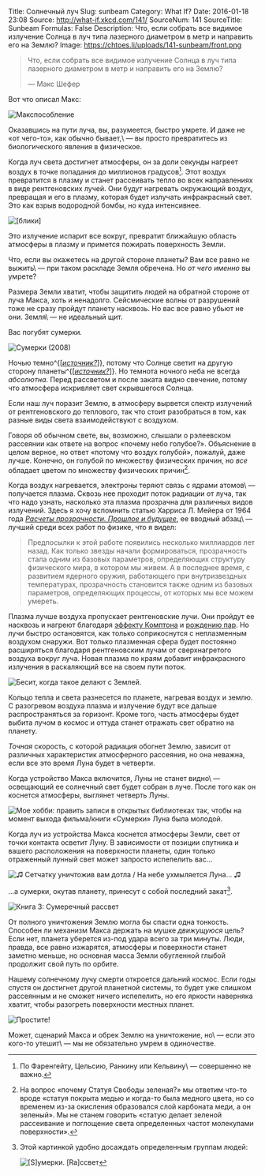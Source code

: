 Title: Солнечный луч
Slug: sunbeam
Category: What If?
Date: 2016-01-18 23:08
Source: http://what-if.xkcd.com/141/
SourceNum: 141
SourceTitle: Sunbeam
Formulas: False
Description: Что, если собрать все видимое излучение Солнца в луч типа лазерного диаметром в метр и направить его на Землю?
Image: https://chtoes.li/uploads/141-sunbeam/front.png

> Что, если собрать все видимое излучение Солнца в луч типа лазерного диаметром в метр и направить его на Землю?
>
> — Макс Шефер

Вот что описал Макс:

![](/uploads/141-sunbeam/maxchanism_ru.png "Макспособление")

Оказавшись на пути луча, вы, разумеется, быстро умрете. И даже не «от чего-то», как обычно бывает,\ — вы просто превратитесь из биологического явления в физическое.

Когда луч света достигнет атмосферы, он за доли секунды нагреет воздух в точке попадания до миллионов градусов[^1]. Этот воздух превратится в плазму и станет рассеивать тепло во всех направлениях в виде рентгеновских лучей. Они будут нагревать окружающий воздух, превращая и его в плазму, которая будет излучать инфракрасный свет. Это как взрыв водородной бомбы, но куда интенсивнее.

[^1]: По Фаренгейту, Цельсию, Ранкину или Кельвину\ — совершенно не важно.

![](/uploads/141-sunbeam/beam_ru.png "[блики]")

Это излучение испарит все вокруг, превратит ближайшую область атмосферы в плазму и примется пожирать поверхность Земли.

Что, если вы окажетесь на другой стороне планеты? Вам все равно не выжить\ — при таком раскладе Земля обречена. Но *от чего именно* вы умрете?

Размера Земли хватит, чтобы защитить людей на обратной стороне от луча Макса, хоть и ненадолго. Сейсмические волны от разрушений тоже не сразу пройдут планету насквозь. Но вас все равно убьют не они. Земля\ — не идеальный щит.

Вас погубят сумерки.

![](/uploads/141-sunbeam/twilight_ru.png "Сумерки (2008)")

Ночью темно^{[*[источник?][1]*]}, потому что Солнце светит на другую сторону планеты^{[*[источник?][2]*]}. Но темнота ночного неба не всегда *абсолютна*. Перед рассветом и после заката видно свечение, потому что атмосфера искривляет свет скрывшегося Солнца.

Если наш луч поразит Землю, в атмосферу вырвется спектр излучений от рентгеновского до теплового, так что стоит разобраться в том, как разные виды света взаимодействуют с воздухом.

Говоря об обычном свете, вы, возможно, слышали о рэлеевском рассеянии как ответе на вопрос «почему небо голубое?». Объяснение в целом верное, но ответ «потому что воздух голубой», пожалуй, даже лучше. Конечно, он голубой по множеству физических причин, но *все* обладает цветом по множеству физических причин[^2].

[^2]: На вопрос «почему Статуя Свободы зеленая?» мы ответим что-то вроде «статуя покрыта медью и когда-то была медного цвета, но со временем из-за окисления образовался слой карбоната меди, а он зеленый». Мы не станем говорить «статую делает зеленой рассеивание и поглощение света определенных частот молекулами поверхности».

Когда воздух нагревается, электроны теряют связь с ядрами атомов\ — получается плазма. Сквозь нее проходит поток радиации от луча, так что надо узнать, насколько эта плазма прозрачна для различных видов излучений. Здесь я хочу вспомнить статью Харриса Л. Мейера от 1964 года *[Расчеты прозрачности. Прошлое и будущее][3]*, ее вводный абзац\ — лучший среди всех работ по физике, что я видел:

> Предпосылки к этой работе появились несколько миллиардов лет назад. Как только звезды начали формироваться, прозрачность стала одним из базовых параметров, определяющих структуру физического мира, в котором мы живем. А в последнее время, с развитием ядерного оружия, работающего при внутризвездных температурах, прозрачность становится также одним из базовых параметров, определяющих процессы, от которых мы все можем умереть.

Плазма лучше воздуха пропускает рентгеновские лучи. Они пройдут ее насквозь и нагреют благодаря [эффекту Комптона][4] и [рождению пар][5]. Но лучи быстро остановятся, как только соприкоснутся с неплазменным воздухом снаружи. Вот только плазменная сфера будет постоянно расширяться благодаря рентгеновским лучам от сверхнагретого воздуха вокруг луча. Новая плазма по краям добавит инфракрасного излучения в раскаляющий все на своем пути поток.

![](/uploads/141-sunbeam/bubble_ru.png "Бесит, когда такое делают с Землей.")

Кольцо тепла и света разнесется по планете, нагревая воздух и землю. С разогревом воздуха плазма и излучение будут все дальше распространяться за горизонт. Кроме того, часть атмосферы будет выбита лучом в космос и оттуда станет отражать свет обратно на планету.

*Точная* скорость, с которой радиация обогнет Землю, зависит от различных характеристик атмосферного рассеяния, но она неважна, если все это время Луна будет в четверти.

Когда устройство Макса включится, Луны не станет видно\ — освещающий ее солнечный свет будет собран в луче. После того как он коснется атмосферы, выглянет четверть Луны.

![](/uploads/141-sunbeam/newmoon_ru.png "Мое хобби: править записи в открытых библиотеках так, чтобы на момент выхода фильма/книги «Сумерки» Луна была молодой.")

Когда луч из устройства Макса коснется атмосферы Земли, свет от точки контакта осветит Луну. В зависимости от позиции спутника и вашего расположения на поверхности планеты, один только отраженный лунный свет может запросто испепелить вас…

![](/uploads/141-sunbeam/moon_ru.png "♫ Сетчатку уничтожив вам дотла / На небе ухмыляется Луна… ♫")

…а сумерки, окутав планету, принесут с собой последний закат[^3].

[^3]:
    Этой картинкой удобно досаждать определенным группам людей:

    ![](/uploads/141-sunbeam/brda_ru.png "[S]умерки. [Ra]ссвет")

![](/uploads/141-sunbeam/dawn_ru.png "Книга 3: Сумеречный рассвет")

От полного уничтожения Землю могла бы спасти одна тонкость. Способен ли механизм Макса держать на мушке *движущуюся* цель? Если нет, планета уберется из-под удара всего за три минуты. Люди, правда, все равно изжарятся, атмосферы и поверхности станет заметно меньше, но основная масса Земли обугленной глыбой продолжит свой путь по орбите.

Нашему солнечному лучу смерти откроется дальний космос. Если годы спустя он достигнет другой планетной системы, то будет уже слишком рассеянным и не сможет ничего испепелить, но его яркости наверняка хватит, чтобы разогреть поверхности местных планет.

![](/uploads/141-sunbeam/oops_ru.png "Простите!")

Может, сценарий Макса и обрек Землю на уничтожение, но\ — если это кого-то утешит\ — мы не обязательно умрем в одиночестве.

[1]: http://www.webvet.ru/preparats/fluniksin/ "Ветеринарный препарат Флуниксин | Ветеринарная энциклопедия"

[2]: https://ru.wikipedia.org/wiki/Источник_бесперебойного_питания "Источник бесперебойного питания | Википедия"

[3]: http://www.sciencedirect.com/science/article/pii/0022407364900202 "Расчеты прозрачности. Прошлое и будущее (англ). | Journal of Quantitative Spectroscopy and Radiative Transfer"

[4]: https://ru.wikipedia.org/wiki/Эффект_Комптона "Эффект Комптона | Википедия"

[5]: https://en.wikipedia.org/wiki/Quantum_mechanical_scattering_of_photon_and_nucleus "Квантовое механическое рассеивание фотонов и ядер (англ.) | Википедия"
